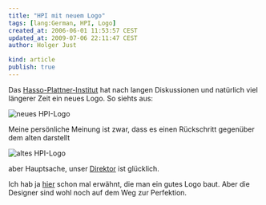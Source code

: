 ```yaml
---
title: "HPI mit neuem Logo"
tags: [lang:German, HPI, Logo]
created_at: 2006-06-01 11:53:57 CEST
updated_at: 2009-07-06 22:11:47 CEST
author: Holger Just

kind: article
publish: true
---
```


Das [Hasso-Plattner-Institut](http://www.hpi.uni-potsdam.de/) hat nach langen Diskussionen und natürlich viel längerer Zeit ein neues Logo. So siehts aus:

<img alt="neues HPI-Logo" src="/media/2006/hpi-neu.jpg" class="center" />

Meine persönliche Meinung ist zwar, dass es einen Rückschritt gegenüber dem alten darstellt

<img alt="altes HPI-Logo" src="/media/2006/hpi-alt.png" class="center" />

aber Hauptsache, unser [Direktor](http://www.hpi.uni-potsdam.de/~meinel/) ist glücklich.

Ich hab ja [hier](/2006/05/wie-baue-ich-mir-ein-logo) schon mal erwähnt, die man ein gutes Logo baut. Aber die Designer sind wohl noch auf dem Weg zur Perfektion.